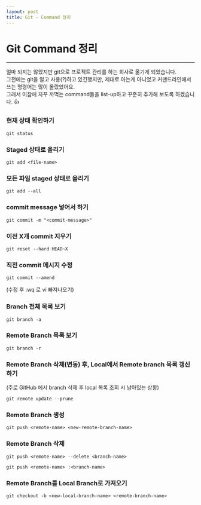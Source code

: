 ```yaml
---
layout: post
title: Git - Command 정리
---
```


# Git Command 정리

---

얼마 되지는 않았지만 git으로 프로젝트 관리를 하는 회사로 옮기게 되었습니다.  
그전에는 git을 알고 사용(?)하고 있긴했지만, 제대로 아는게 아니었고 커맨드라인에서 쓰는 명령어는 많이 몰랐었어요.  
그래서 이참에 자꾸 까먹는 command들을 list-up하고 꾸준히 추가해 보도록 하겠습니다. :thumbsup:  

### 현재 상태 확인하기  
```
git status
```

### Staged 상태로 올리기  
```
git add <file-name>
```

### 모든 파일 staged 상태로 올리기
```
git add --all
```

### commit message 넣어서 하기
```
git commit -m "<commit-message>"
```

### 이전 X개 commit  지우기
```
git reset --hard HEAD~X
```

### 직전 commit 메시지 수정
```
git commit --amend
```
(수정 후 :wq 로 vi 빠져나오기)

### Branch 전체 목록 보기
```
git branch -a
```

### Remote Branch 목록 보기
```
git branch -r
```

### Remote Branch 삭제(변동) 후, Local에서 Remote branch 목록 갱신하기  
(주로 GitHub 에서 branch 삭제 후 local 목록 조회 시 남아있는 상황)  

```
git remote update --prune
```

### Remote Branch 생성
```
git push <remote-name> <new-remote-branch-name>
```

### Remote Branch 삭제
```
git push <remote-name> --delete <branch-name>
```
```
git push <remote-name> :<branch-name>
```

### Remote Branch를 Local Branch로 가져오기
```
git checkout -b <new-local-branch-name> <remote-branch-name>
```
